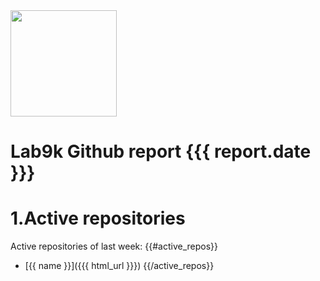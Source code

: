 <img src="https://lab9k.github.io/images/logo.svg" width="170">

# Lab9k Github report {{{ report.date }}}

# 1.Active repositories

Active repositories of last week:
{{#active_repos}} 
* [{{ name }}]({{{ html_url }}})
{{/active_repos}}



